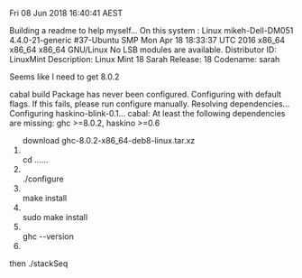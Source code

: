 Fri 08 Jun 2018 16:40:41 AEST 

Building a readme to help myself...
On this system : 
Linux mikeh-Dell-DM051 4.4.0-21-generic #37-Ubuntu SMP Mon Apr 18 18:33:37 UTC 2016 x86_64 x86_64 x86_64 GNU/Linux
No LSB modules are available.
Distributor ID:	LinuxMint
Description:	Linux Mint 18 Sarah
Release:	18
Codename:	sarah

Seems like I need to get 8.0.2

cabal build
Package has never been configured. Configuring with default flags. If this
fails, please run configure manually.
Resolving dependencies...
Configuring haskino-blink-0.1...
cabal: At least the following dependencies are missing:
ghc >=8.0.2, haskino >=0.6


<ol>
</li>download ghc-8.0.2-x86_64-deb8-linux.tar.xz
<li></li>cd ......
<li></li>./configure 
<li></li>make install
<li></li>sudo make install
<li></li>ghc --version
<li></li>
</ol>


then ./stackSeq



